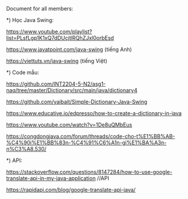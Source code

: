 Document for all members:

*) Học Java Swing: 

https://www.youtube.com/playlist?list=PLsfLgp1K1xQ7dDUcjtlRQhZJxl0orbEsd

https://www.javatpoint.com/java-swing (tiếng Anh)

https://viettuts.vn/java-swing (tiếng Việt)

*) Code mẫu: 

https://github.com/INT2204-5-N2/asg1-naq/tree/master/Dictionary/src/main/java/dictionary4

https://github.com/yaibait/Simple-Dictionary-Java-Swing

https://www.educative.io/edpresso/how-to-create-a-dictionary-in-java

https://www.youtube.com/watch?v=1De8uQMbEus

https://congdongjava.com/forum/threads/code-cho-t%E1%BB%AB-%C4%90i%E1%BB%83n-%C4%91%C6%A1n-gi%E1%BA%A3n-n%C3%A8.530/
 
*) API:

https://stackoverflow.com/questions/8147284/how-to-use-google-translate-api-in-my-java-application    //API

https://rapidapi.com/blog/google-translate-api-java/    
